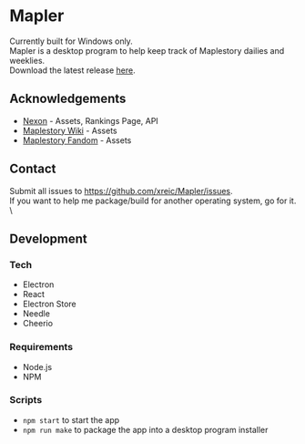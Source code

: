 # Mapler

Currently built for Windows only. \
Mapler is a desktop program to help keep track of Maplestory dailies and weeklies. \
Download the latest release [here](https://github.com/xreic/Mapler/releases).

## Acknowledgements

- [Nexon](https://maplestory.nexon.net/) - Assets, Rankings Page, API
- [Maplestory Wiki](https://maplestory.wiki/) - Assets
- [Maplestory Fandom](https://maplestory.fandom.com/wiki/MapleStory:Main_Page) - Assets

## Contact

Submit all issues to https://github.com/xreic/Mapler/issues. \
If you want to help me package/build for another operating system, go for it. \

## Development

### Tech

- Electron
- React
- Electron Store
- Needle
- Cheerio

### Requirements

- Node.js
- NPM

### Scripts

- `npm start` to start the app
- `npm run make` to package the app into a desktop program installer
